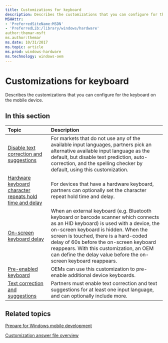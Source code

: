 ```yaml
---
title: Customizations for keyboard
description: Describes the customizations that you can configure for the keyboard on the mobile device.
MSHAttr:
- 'PreferredSiteName:MSDN'
- 'PreferredLib:/library/windows/hardware'
author:themar-msft
ms.author:themar
ms.date: 10/31/2017
ms.topic: article
ms.prod: windows-hardware
ms.technology: windows-oem
---
```

# Customizations for keyboard

Describes the customizations that you can configure for the keyboard on the mobile device.

## In this section

| Topic                                 | Description                                                                                   |
|:--------------------------------------|:----------------------------------------------------------------------------------------------|
| [Disable text correction and suggestions](disabling-text-correction-and-suggestions.md)  | For markets that do not use any of the available input languages, partners pick an alternative available input language as the default, but disable text prediction, auto-correction, and the spelling checker by default, using this customization. |
| [Hardware keyboard character repeats hold time and delay](hardware-keyboard-character-repeats-hold-time-and-delay.md)     | For devices that have a hardware keyboard, partners can optionally set the character repeat hold time and delay.   |
| [On-screen keyboard delay](on-screen-keyboard-delay.md)   | When an external keyboard (e.g. Bluetooth keyboard or barcode scanner which connects as an HID keyboard) is used with a device, the on-screen keyboard is hidden. When the screen is touched, there is a hard-coded delay of 60s before the on-screen keyboard reappears. With this customization, an OEM can define the delay value before the on-screen keyboard reappears.    |
| [Pre-enabled keyboard](pre-enabled-keyboard.md)     | OEMs can use this customization to pre-enable additional device keyboards.    |
| [Text correction and suggestions](text-correction-and-suggestions.md) | Partners must enable text correction and text suggestions for at least one input language, and can optionally include more.    |

## Related topics

[Prepare for Windows mobile development](https://docs.microsoft.com/en-us/windows-hardware/manufacture/mobile/preparing-for-windows-mobile-development)

[Customization answer file overview](https://docs.microsoft.com/en-us/windows-hardware/customize/mobile/mcsf/customization-answer-file)
